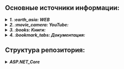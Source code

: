 ## Основные источники информации:

<details> <summary><b><i>1. :earth_asia: WEB</i></b></summary>
   <ul>
      <li>
         <details> <summary><b><i> :recycle: ASP.NET Core:</i></b></summary>
            <ul>
               <li> :speech_balloon: <i> ASP.NET Core </i> - https://metanit.com/sharp/aspnet6/</li>
               <li> :speech_balloon: <i> ASP.NET Core MVC </i> - https://metanit.com/sharp/aspnetmvc/</li>
               <li> :speech_balloon: <i> ASP.NET Core Razor Pages </i> - https://metanit.com/sharp/razorpages/ </li>
               <li> :speech_balloon: <i> ASP.NET Core Blazor </i> - https://metanit.com/sharp/blazor/ </li>
            </ul>
         </details>
      </li>
   </ul>  

</details>

<details> <summary><b><i>2. :movie_camera: YouTube:</i></b></summary>
   <ul>
      <li>
         <details> <summary><b><i> :recycle: ASP.NET Core:</i></b></summary>
            <ul>
               <li> :link: Cleannetcode - https://www.youtube.com/@Cleannetcode/playlists</li>
               <li> :link: Програмысли - https://www.youtube.com/@Dev-lessons</li>
               <li> :link: АйтишныйДомосед - https://www.youtube.com/@ITHomester/playlists</li>
            </ul>
         </details>
      </li>
   </ul>  
</details>

<details> <summary><b><i>3. :books: Книги:</i></b></summary>
   <ul>
      <li>
         <details> <summary><b><i> :recycle: ASP.NET Core:</i></b></summary>
            <ul>
               <li>:book: Эндрю Лок - "ASP.NET Core в действии"</li>
            </ul>
         </details>
      </li>
   </ul>  
   
</details>

<details> <summary><b><i>4. :bookmark_tabs: Документация:</i></b></summary>
   <ul>
      <li>
         <details> <summary><b><i> :recycle: ASP.NET Core:</i></b></summary>
            <ul>
               <li>:mag_right: MSDN: https://learn.microsoft.com/ru-ru/aspnet/core/?view=aspnetcore-7.0</li>
            </ul>
         </details>
      </li>
   </ul> 
   
</details>


## Структура репозитория:
<details>
   <summary><b><i>ASP.NET_Core</i></b></summary>
   
   * *[01_projName](01_Элементы/01_Canvas/Description.md)*
</details>
